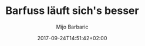 ---
title: "Barfuss läuft sich's besser"
date: 2017-09-24T14:51:42+02:00
draft: true
author: "Mijo Barbaric"
description: ""
---
